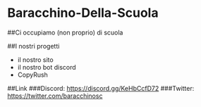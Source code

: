# Baracchino-Della-Scuola
##Ci occupiamo (non proprio) di scuola

##I nostri progetti
- il nostro sito
- il nostro bot discord
- CopyRush

##Link
###Discord: https://discord.gg/KeHbCcfD72
###Twitter: https://twitter.com/baracchinosc
